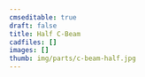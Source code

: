 ```yaml
---
cmseditable: true
draft: false
title: Half C-Beam
cadfiles: []
images: []
thumb: img/parts/c-beam-half.jpg
---
```

